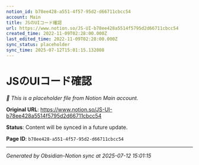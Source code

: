 ```yaml
---
notion_id: b78ee428-a551-4f57-95d2-d66711cbcc54
account: Main
title: JSのUIコード確認
url: https://www.notion.so/JS-UI-b78ee428a5514f5795d2d66711cbcc54
created_time: 2022-11-09T02:28:00.000Z
last_edited_time: 2022-11-09T02:28:00.000Z
sync_status: placeholder
sync_time: 2025-07-12T15:01:15.132808
---
```


# JSのUIコード確認

*🔄 This is a placeholder file from Notion Main account.*

**Original URL**: https://www.notion.so/JS-UI-b78ee428a5514f5795d2d66711cbcc54

**Status**: Content will be synced in a future update.

**Page ID**: `b78ee428-a551-4f57-95d2-d66711cbcc54`

---

*Generated by Obsidian-Notion sync at 2025-07-12 15:01:15*
